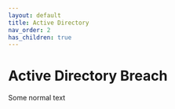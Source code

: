 ```yaml
---
layout: default
title: Active Directory
nav_order: 2
has_children: true
---
```

# Active Directory Breach

Some normal text